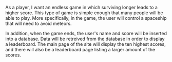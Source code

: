 As a player, I want an endless game in which surviving longer leads to a higher score. This type of game is simple enough that many people will be able to play. More specifically, in the game, the user will control a spaceship that will need to avoid meteors. 

In addition, when the game ends, the user's name and score will be inserted into a database. Data will be retreived from the database in order to display a leaderboard. The main page of the site will display the ten highest scores, and there will also be a leaderboard page listing a larger amount of the scores. 